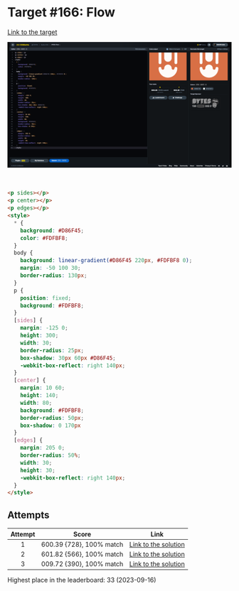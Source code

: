 # Target #166: Flow

[Link to the target](https://cssbattle.dev/play/166)

![img](src/images/166_flow.png)

<br>

```html
<p sides></p>
<p center></p>
<p edges></p>
<style>
  * {
    background: #D86F45;
    color: #FDFBF8;
  }
  body {
    background: linear-gradient(#D86F45 220px, #FDFBF8 0);
    margin: -50 100 30;
    border-radius: 130px;
  }
  p {
    position: fixed;
    background: #FDFBF8;
  }
  [sides] {
    margin: -125 0;
    height: 300;
    width: 30;
    border-radius: 25px;
    box-shadow: 30px 60px #D86F45;
    -webkit-box-reflect: right 140px;
  }
  [center] {
    margin: 10 60;
    height: 140;
    width: 80;
    background: #FDFBF8;
    border-radius: 50px;
    box-shadow: 0 170px
  }
  [edges] {
    margin: 205 0;
    border-radius: 50%;
    width: 30;
    height: 30;
    -webkit-box-reflect: right 140px;
  }
</style>
```


## Attempts
| Attempt | Score | Link |
|:-:|:-:|:-:|
| 1 | 600.39 {728}, 100% match | [Link to the solution](/026-initial/src/html/166_flow_attempt-01.html) |
| 2 | 601.82 {566}, 100% match | [Link to the solution](/026-initial/src/html/166_flow_attempt-02.html) |
| 3 | 009.72 {390}, 100% match | [Link to the solution](/026-initial/src/html/166_flow_attempt-03.html) |


Highest place in the leaderboard: 33 (2023-09-16)